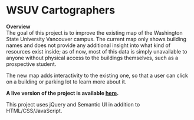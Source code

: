 <h1>WSUV Cartographers</h1>

<b>Overview</b><br>
The goal of this project is to improve the existing map of the Washington State University Vancouver campus.
The current map only shows building names and does not provide any additional insight into what kind of resources exist inside; as
of now, most of this data is simply unavailable to anyone without physical access to the buildings themselves, such as a prospective student.<br>

The new map adds interactivity to the existing one, so that a user can click on a building or parking lot to learn more about it.<br>

<b>A live version of the project is available <a href="https://jacob-pugsley.github.io/cartographers/index.html">here</a>.</b><br>


This project uses jQuery and Semantic UI in addition to HTML/CSS/JavaScript.
